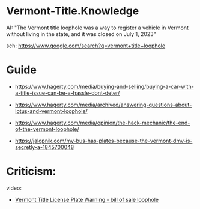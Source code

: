 # Vermont-Title.Knowledge
AI: "The Vermont title loophole was a way to register a vehicle in Vermont without living in the state, and it was closed on July 1, 2023"

sch: https://www.google.com/search?q=vermont+title+loophole 

# Guide
- https://www.hagerty.com/media/buying-and-selling/buying-a-car-with-a-title-issue-can-be-a-hassle-dont-deter/
- https://www.hagerty.com/media/archived/answering-questions-about-lotus-and-vermont-loophole/
- https://www.hagerty.com/media/opinion/the-hack-mechanic/the-end-of-the-vermont-loophole/

- https://jalopnik.com/my-bus-has-plates-because-the-vermont-dmv-is-secretly-a-1845700048

# Criticism:
video:
- [Vermont Title License Plate Warning - bill of sale loophole](https://youtu.be/yba71XSEqrA)
